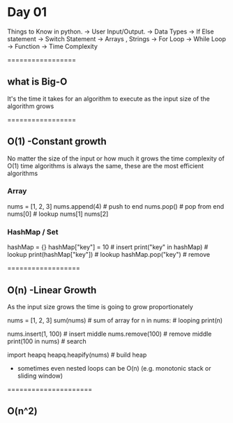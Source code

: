 # Day 01

Things to Know in python.
→ User Input/Output.
→ Data Types
→ If Else statement
→ Switch Statement
→ Arrays , Strings
→ For Loop
→ While Loop
→ Function
→ Time Complexity

=================
## what is Big-O
It's the time it takes for an algorithm to execute as the input size of the algorithm grows

=================
## O(1) -Constant growth
No matter the size of the input or how much it grows the time complexity of O(1) time algorithms is always the same, these are the most efficient algorithms

### Array
nums = [1, 2, 3]
nums.append(4)    # push to end
nums.pop()        # pop from end
nums[0]           # lookup
nums[1]
nums[2]

### HashMap / Set
hashMap = {}
hashMap["key"] = 10     # insert
print("key" in hashMap) # lookup
print(hashMap["key"])   # lookup
hashMap.pop("key")      # remove

==================
## O(n) -Linear Growth
As the input size grows the time is going to grow proportionately 

nums = [1, 2, 3]
sum(nums)           # sum of array
for n in nums:      # looping
    print(n)

nums.insert(1, 100) # insert middle
nums.remove(100)    # remove middle
print(100 in nums)  # search

import heapq
heapq.heapify(nums) # build heap

- sometimes even nested loops can be O(n) (e.g. monotonic stack or sliding window)

=====================
## O(n^2)
